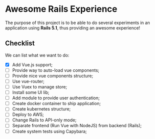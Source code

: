 # Awesome Rails Experience

The purpose of this project is to be able to do several experiments in an application using **Rails 5.1**, thus providing an awesome experience!

## Checklist

We can list what we want to do:

- [x] Add Vue.js support;
- [ ] Provide way to auto-load vue components;
- [ ] Provide nice vue components structure;
- [ ] Use vue-router;
- [ ] Use Vuex to manage store;
- [ ] Install some UI lib;
- [ ] Add module to provide user authentication;
- [ ] Create docker container to ship application;
- [ ] Create kubernetes structure;
- [ ] Deploy to AWS;
- [ ] Change Rails to API-only mode;
- [ ] Separate frontend (Run Vue with NodeJS) from backend (Rails);
- [ ] Create system tests using Capybara;
